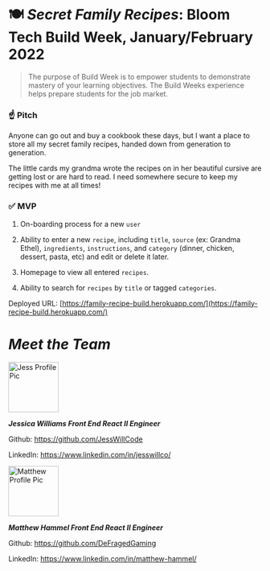 # 🍽 *Secret Family Recipes*: Bloom Tech Build Week, January/February 2022

> The purpose of Build Week is to empower students to demonstrate mastery of your learning objectives. The Build Weeks experience helps prepare students for the job market.
> 

### ☝️ **Pitch**

Anyone can go out and buy a cookbook these days, but I want a place to store all my secret family recipes, handed down from generation to generation. 

The little cards my grandma wrote the recipes on in her beautiful cursive are getting lost or are hard to read. I need somewhere secure to keep my recipes with me at all times!

### ✅  **MVP**

1. On-boarding process for a new `user`

2. Ability to enter a new `recipe`, including `title`, `source` (ex: Grandma Ethel), `ingredients`, `instructions`, and `category` (dinner, chicken, dessert, pasta, etc) and edit or delete it later.

3. Homepage to view all entered `recipes`.

4. Ability to search for `recipes` by `title` or tagged `categories`.

Deployed URL: [https://family-recipe-build.herokuapp.com/](https://family-recipe-build.herokuapp.com/)

# *Meet the Team*

<img src="https://avatars.githubusercontent.com/u/93016877?v=4" 
alt="Jess Profile Pic" width="100" height="100" />

***Jessica Williams 
Front End React II Engineer***

Github: https://github.com/JessWillCode

LinkedIn: https://www.linkedin.com/in/jesswillco/

<img src="https://media-exp1.licdn.com/dms/image/C4E03AQEHjVmqKttaKg/profile-displayphoto-shrink_200_200/0/1637098169218?e=1652918400&v=beta&t=7pI9tV4lxKZYYKhi9JokgLe-NpXB3lOgka1bPgy-8ng" 
alt="Matthew Profile Pic" width="100" height="100" />

***Matthew Hammel 
Front End React II Engineer***

Github: https://github.com/DeFragedGaming

LinkedIn: https://www.linkedin.com/in/matthew-hammel/
